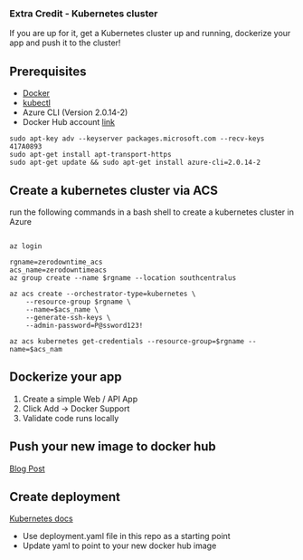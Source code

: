 ### Extra Credit - Kubernetes cluster

If you are up for it, get a Kubernetes cluster up and running, dockerize your app and push it to the cluster!

## Prerequisites
- [Docker](https://www.docker.com/get-docker)
- [kubectl](https://kubernetes.io/docs/tasks/tools/install-kubectl/)
- Azure CLI (Version 2.0.14-2)
- Docker Hub account [link](https://hub.docker.com/)

```
sudo apt-key adv --keyserver packages.microsoft.com --recv-keys 417A0893
sudo apt-get install apt-transport-https
sudo apt-get update && sudo apt-get install azure-cli=2.0.14-2
```

## Create a kubernetes cluster via ACS

run the following commands in a bash shell to create a kubernetes cluster in Azure
```

az login

rgname=zerodowntime_acs
acs_name=zerodowntimeacs
az group create --name $rgname --location southcentralus

az acs create --orchestrator-type=kubernetes \
    --resource-group $rgname \
    --name=$acs_name \
    --generate-ssh-keys \
	--admin-password=P@ssword123!

az acs kubernetes get-credentials --resource-group=$rgname --name=$acs_nam
```

## Dockerize your app
1. Create a simple Web / API App
2. Click Add -> Docker Support
3. Validate code runs locally

## Push your new image to docker hub

[Blog Post](https://blog.codeship.com/using-docker-push-to-publish-images-to-dockerhub/)

## Create deployment
[Kubernetes docs](https://kubernetes.io/docs/concepts/workloads/controllers/deployment/)
- Use deployment.yaml file in this repo as a starting point
- Update yaml to point to your new docker hub image
